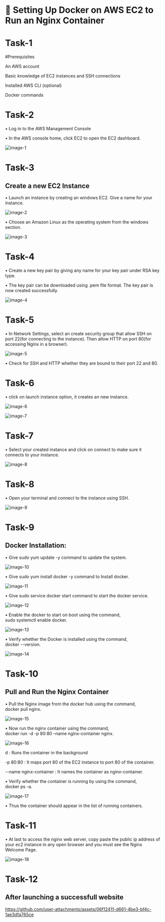 # 🚀 Setting Up Docker on AWS EC2 to Run an Nginx Container
<h1>Task-1</h1>
#Prerequisites

An AWS account

Basic knowledge of EC2 instances and SSH connections

Installed AWS CLI (optional)

Docker commands

<h1>Task-2</h1>

 • Log in to the AWS Management Console 

 • In the AWS console home, click EC2 to open the EC2 dashboard.

![image-1](https://github.com/user-attachments/assets/0f23648c-67ba-4af7-8b79-24294d7c47b3)

<h1>Task-3</h1>
 <h2> Create a new EC2 Instance </h2>
 
• Launch an instance by creating an windows EC2. Give a name for your 
instance.  

![image-2](https://github.com/user-attachments/assets/e90cf259-5430-4bbb-bb77-04db660ed67c)

• Choose an Amazon Linux as the operating system from the windows 
section. 

![image-3](https://github.com/user-attachments/assets/950f972a-35b6-469e-b338-39cdcd4f3dfb)


<h1>Task-4</h1>

•  Create a new key pair by giving any name for your key pair under RSA 
key type. 

• The key pair can be downloaded using .pem file format. 
The key pair is now created successfully.

![image-4](https://github.com/user-attachments/assets/941b1987-4fe8-44ac-9f8c-75cd5d71a77c)

<h1>Task-5</h1>

• In Network Settings, select an create security group that allow SSH on 
port 22(for connecting to the instance). Then allow HTTP on port 80(for 
accessing Nginx in a browser).

![image-5](https://github.com/user-attachments/assets/1305045d-0f06-49b0-9479-1d277acef1c0)

• Check for SSH and HTTP whether they are bound to their port 22 and 
80. 

<h1>Task-6</h1>

• click on launch instance option, it creates an new instance. 

![image-6](https://github.com/user-attachments/assets/976cca9f-5331-49eb-9343-1f496a9a37cc)

![image-7](https://github.com/user-attachments/assets/80acfcdf-05e3-4670-8936-630a9ee4d551)

<h1>Task-7</h1>

• Select your created instance and click on connect to make sure it 
connects to your instance. 

![image-8](https://github.com/user-attachments/assets/c0068cff-ae15-4165-951c-0bb327482e1c)

<h1>Task-8</h1>

• Open your terminal and connect to the instance using SSH. 

![image-9](https://github.com/user-attachments/assets/17998d6c-ba92-47bf-850b-6af0b7afff76)

<h1>Task-9</h1>

<h2> Docker Installation:</h2>

 • Give sudo yum update -y command to update the system. 

 ![image-10](https://github.com/user-attachments/assets/f7f8af40-0120-4358-b38a-9042ecdcb66b)

• Give sudo yum install docker -y command to Install docker. 

![image-11](https://github.com/user-attachments/assets/0581108e-8c87-4ccf-a76c-b7a56a8c3633)

• Give sudo service docker start command to start the docker service.

![image-12](https://github.com/user-attachments/assets/062d5d3b-c112-42b4-84b0-d858b80fb9b6)

• Enable the docker to start on boot using the command,  
sudo systemctl enable docker. 

![image-13](https://github.com/user-attachments/assets/2df69a0d-36da-4c69-8347-2f8b02a16ff1)

• Verify whether the Docker is installed using the command,  
docker --version. 

![image-14](https://github.com/user-attachments/assets/cb951434-0fab-4aed-8695-d2574077b5a3)

<h1>Task-10</h1>

<h2> Pull and Run the Nginx Container </h2> 

• Pull the Nginx image from the docker hub using the command,  
docker pull nginx. 

![image-15](https://github.com/user-attachments/assets/8bcc0c69-116f-4558-b2e5-48e5efc28fd5)

• Now run the nginx container using the command,  
docker run -d -p 80:80 –name nginx-container nginx. 

![image-16](https://github.com/user-attachments/assets/0cd19a69-f095-4c51-bd99-d73777eb4e28)

d : Runs the container in the background 

-p 80:80 : It maps port 80 of the EC2 instance to port 80 of the container.  

--name nginx-container : It names the container as nginx-container. 

• Verify whether the container is running by using the command,  
docker ps -a. 

![image-17](https://github.com/user-attachments/assets/23ff30e3-639e-43de-9d54-37e4697696e2)

• Thus the container should appear in the list of running containers. 

<h1>Task-11</h1>

• At last to access the nginx web server, copy paste the public ip 
address of your ec2 instance in any open browser and you must see the Nginx 
Welcome Page. 

![image-18](https://github.com/user-attachments/assets/3f16d252-57f7-44ca-92ee-12a5408de3ae)

<h1>Task-12</h1>
<h2>After launching a successfull website </h2>

https://github.com/user-attachments/assets/06f12411-d661-4be3-bf4c-1ae3dfa765ce



